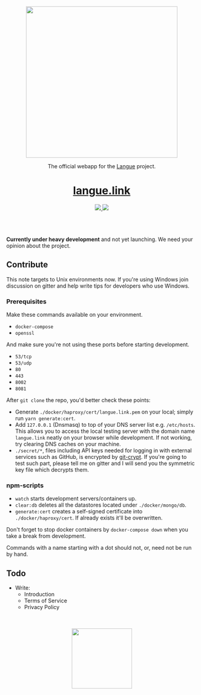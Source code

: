 <div align="center">
  <br><br>
  <img src="https://cdn.rawgit.com/yuhr/langue/master/res/logo-langue.svg"
       width="400px">
  <p>The official webapp for the <a href="https://github.com/yuhr/langue">Langue</a> project.</p>
  <h1><a href="https://langue.link">langue.link</a></h1>
  <a href="https://gitter.im/langue-project/Lobby?utm_source=badge&utm_medium=badge&utm_campaign=pr-badge&utm_content=badge">
    <img src="https://badges.gitter.im/langue-project/Lobby.svg">
  </a>
  <a href="https://www.patreon.com/yuhr">
    <img src="https://img.shields.io/badge/donate-patreon-yellow.svg">
  </a>
  <br><br><br><br>
</div>

**Currently under heavy development** and not yet launching. We need your opinion about the project.

## Contribute

This note targets to Unix environments now. If you're using Windows join discussion on gitter and help write tips for developers who use Windows.

### Prerequisites

Make these commands available on your  environment.

- `docker-compose`
- `openssl`

And make sure you're not using these ports before starting development.

- `53/tcp`
- `53/udp`
- `80`
- `443`
- `8002`
- `8081`

After `git clone` the repo, you'd better check these points:

- Generate `./docker/haproxy/cert/langue.link.pem` on your local; simply run `yarn generate:cert`.
- Add `127.0.0.1` (Dnsmasq) to top of your DNS server list e.g. `/etc/hosts`. This allows you to access the local testing server with the domain name `langue.link` neatly on your browser while development. If not working, try clearing DNS caches on your machine.
- `./secret/*`, files including API keys needed for logging in with external services such as GitHub, is encrypted by [git-crypt](https://github.com/AGWA/git-crypt). If you're going to test such part, please tell me on gitter and I will send you the symmetric key file which decrypts them.

### npm-scripts

- `watch` starts development servers/containers up.
- `clear:db` deletes all the datastores located under `./docker/mongo/db`.
- `generate:cert` creates a self-signed certificate into `./docker/haproxy/cert`. If already exists it'll be overwritten.

Don't forget to stop docker containers by `docker-compose down` when you take a break from development.

Commands with a name starting with a dot should not, or, need not be run by hand.

## Todo

- Write:
  - Introduction
  - Terms of Service
  - Privacy Policy

<div align="center">
  <br><br>
  <img src="https://cdn.rawgit.com/yuhr/langue/master/res/logo-langue-alt.svg"
       width="159px">
  <br><br>
</div>